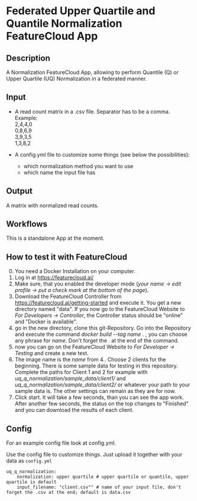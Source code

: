 # Federated Upper Quartile and Quantile Normalization FeatureCloud App

## Description
A Normalization FeatureCloud App, allowing to perform Quantile (Q) or Upper Quartile (UQ) Normalization in a federated manner.

## Input
* A read count matrix in a .csv file. Separator has to be a comma.  
Example:  
2,4,4,0  
0,8,6,9  
3,9,3,5  
1,3,8,2  

* A config.yml file to customize some things (see below the possibilities):  
  * which normalization method you want to use  
  * which name the input file has


## Output
A matrix with normalized read counts.

## Workflows
This is a standalone App at the moment.

## How to test it with FeatureCloud
0. You need a Docker Installation on your computer.
1. Log in at https://featurecloud.ai/
2. Make sure, that you enabled the developer mode (*your name -> edit profile -> put a check mark at the bottom of the page*).
3. Download the FeatureCloud Controller from https://featurecloud.ai/getting-started and execute it. You get a new directory named "data". If you now go to the FeatureCloud Website to *For Developers -> Controller*, the Controller status should be "online" and "Docker is available".
4. go in the new directory, clone this git-Repository. Go into the Repository and execute the command *docker build --tag name .* , you can choose any phrase for *name*. Don't forget the . at the end of the command.
5. now you can go on the FeatureCloud Website to *For Developer -> Testing* and create a new test.
6. The image name is the *name* from 4.. Choose 2 clients for the beginning. There is some sample data for testing in this repository. Complete the paths for Client 1 and 2 for example with *uq_q_normalization/sample_data/client1/* and *uq_q_normalization/sample_data/client2/* or whatever your path to your sample data is. The other settings can remain as they are for now.
7. Click start. It will take a few seconds, than you can see the app work. After another few seconds, the status on the top changes to "Finished" and you can download the results of each client.

## Config
For an example config file look at config.yml.

Use the config file to customize things. Just upload it together with your data as `config.yml`
```
uq_q_normalization:
    normalization: upper quartile # upper quartile or quantile, upper quartile is default
    input_filename: "client.csv"" # name of your input file, don't forget the .csv at the end; default is data.csv
